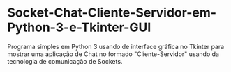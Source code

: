 # Socket-Chat-Cliente-Servidor-em-Python-3-e-Tkinter-GUI
Programa simples em Python 3 usando de interface gráfica no Tkinter para mostrar uma aplicação de Chat no formado "Cliente-Servidor" usando da tecnologia de comunicação de Sockets.
